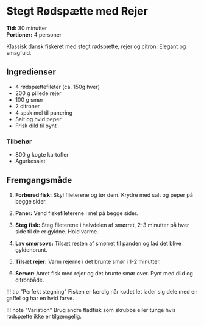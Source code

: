 # Stegt Rødspætte med Rejer

**Tid:** 30 minutter  
**Portioner:** 4 personer

Klassisk dansk fiskeret med stegt rødspætte, rejer og citron. Elegant og smagfuld.

## Ingredienser

- 4 rødspættefileter (ca. 150g hver)
- 200 g pillede rejer
- 100 g smør
- 2 citroner
- 4 spsk mel til panering
- Salt og hvid peper
- Frisk dild til pynt

### Tilbehør
- 800 g kogte kartofler
- Agurkesalat

## Fremgangsmåde

1. **Forbered fisk:** Skyl fileterene og tør dem. Krydre med salt og peper på begge sider.

2. **Paner:** Vend fiskefileterene i mel på begge sider.

3. **Steg fisk:** Steg fileterene i halvdelen af smørret, 2-3 minutter på hver side til de er gyldne. Hold varme.

4. **Lav smørsovs:** Tilsæt resten af smørret til panden og lad det blive gyldenbrunt.

5. **Tilsæt rejer:** Varm rejerne i det brunte smør i 1-2 minutter.

6. **Server:** Anret fisk med rejer og det brunte smør over. Pynt med dild og citronbåde.

!!! tip "Perfekt stegning"
    Fisken er færdig når kødet let lader sig dele med en gaffel og har en hvid farve.

!!! note "Variation"
    Brug andre fladfisk som skrubbe eller tunge hvis rødspætte ikke er tilgængelig.
